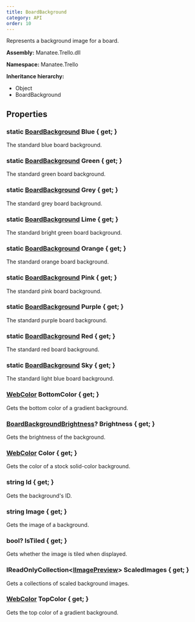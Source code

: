 ```yaml
---
title: BoardBackground
category: API
order: 10
---
```


Represents a background image for a board.

**Assembly:** Manatee.Trello.dll

**Namespace:** Manatee.Trello

**Inheritance hierarchy:**

- Object
- BoardBackground

## Properties

### static [BoardBackground](../BoardBackground#boardbackground) Blue { get; }

The standard blue board background.

### static [BoardBackground](../BoardBackground#boardbackground) Green { get; }

The standard green board background.

### static [BoardBackground](../BoardBackground#boardbackground) Grey { get; }

The standard grey board background.

### static [BoardBackground](../BoardBackground#boardbackground) Lime { get; }

The standard bright green board background.

### static [BoardBackground](../BoardBackground#boardbackground) Orange { get; }

The standard orange board background.

### static [BoardBackground](../BoardBackground#boardbackground) Pink { get; }

The standard pink board background.

### static [BoardBackground](../BoardBackground#boardbackground) Purple { get; }

The standard purple board background.

### static [BoardBackground](../BoardBackground#boardbackground) Red { get; }

The standard red board background.

### static [BoardBackground](../BoardBackground#boardbackground) Sky { get; }

The standard light blue board background.

### [WebColor](../WebColor#webcolor) BottomColor { get; }

Gets the bottom color of a gradient background.

### [BoardBackgroundBrightness](../BoardBackgroundBrightness#boardbackgroundbrightness)? Brightness { get; }

Gets the brightness of the background.

### [WebColor](../WebColor#webcolor) Color { get; }

Gets the color of a stock solid-color background.

### string Id { get; }

Gets the background&#39;s ID.

### string Image { get; }

Gets the image of a background.

### bool? IsTiled { get; }

Gets whether the image is tiled when displayed.

### IReadOnlyCollection&lt;[IImagePreview](../IImagePreview#iimagepreview)&gt; ScaledImages { get; }

Gets a collections of scaled background images.

### [WebColor](../WebColor#webcolor) TopColor { get; }

Gets the top color of a gradient background.

